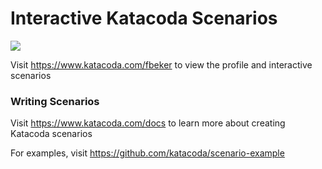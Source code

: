 # Interactive Katacoda Scenarios

[![](http://shields.katacoda.com/katacoda/fbeker/count.svg)](https://www.katacoda.com/fbeker "Get your profile on Katacoda.com")

Visit https://www.katacoda.com/fbeker to view the profile and interactive scenarios

### Writing Scenarios
Visit https://www.katacoda.com/docs to learn more about creating Katacoda scenarios

For examples, visit https://github.com/katacoda/scenario-example
